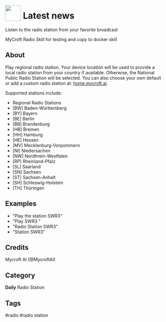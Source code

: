 # <img src='https://raw.githack.com/FortAwesome/Font-Awesome/master/svgs/solid/newspaper.svg' card_color='#000000' width='50' height='50' style='vertical-align:bottom'/> Latest news
Listen to the radio station from your favorite broadcast

MyCroft Radio Skill for testing and copy to docker skill

## About
Play regional radio station. Your device location will be used to provide a local radio station from your country if available. Otherwise, the National Public Radio Station will be selected.
You can also choose your own default or add a custom radio station at: [home.mycroft.ai](https://home.mycroft.ai/#/skill).

Supported stations include:
- Regional Radio Stations
- [BW] Baden-Württemberg 
- [BY] Bayern 
- [BE] Berlin 
- [BB] Brandenburg 
- [HB] Bremen 
- [HH] Hamburg 
- [HE] Hessen 
- [MV] Mecklenburg-Vorpommern
- [NI] Niedersachen
- [NW] Nordhrein-Westfalen
- [RP] Rheinland-Pfalz
- [SL] Saarland
- [SN] Sachsen
- [ST] Sachsen-Anhalt
- [SH] Schleswig-Holstein
- [TH] Thüringen

## Examples
* "Play the station SWR3"
* "Play SWR3 "
* "Radio Station SWR3"
* "Station SWR3"


## Credits
Mycroft AI (@MycroftAI)

## Category
**Daily**
Radio Station

## Tags
#radio
#radio station
